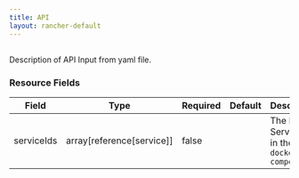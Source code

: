 ```yaml
---
title: API
layout: rancher-default
---
```


## <no value>

Description of API Input from yaml file. 
​​
### Resource Fields

Field | Type | Required | Default | Description
---|---|---|---|---
serviceIds | array[reference[service]] | false | <no value> | The list of Service IDs in the `docker-compose.yml`

